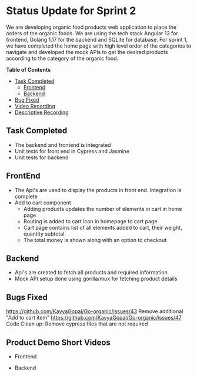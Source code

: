 # Status Update for Sprint 2
We are developing organic food products web application to place the orders of the organic foods. We are using the tech stack Angular 13 for frontend, Golang 1.17 for the backend and SQLite for database. For sprint 1, we have completed the home page with
high level order of the categories to navigate and developed the mock APIs to get the desired products according to the category of the organic food.  

**Table of Contents**
* [Task Completed](#task-completed)  
    - [Frontend](#frontend)  
    - [Backend](#backend)
* [Bug Fixed](#bugs-fixed)
* [Video Recording](#product-demo-short-videos)
* [Descriptive Recording](#product-demo-videos-with-audio)

## Task Completed
- The backend and frontend is integrated
- Unit tests for front end in Cypress and Jasmine
- Unit tests for backend


## FrontEnd

- The Api's are used to display the products in front end. Integration is complete
- Add to cart component
    - Adding products updates the number of elements in cart in home page
    - Routing is added to cart icon in homepage to cart page
    - Cart page contains list of all elements added to cart, their weight, quantity subtotal.
    - The total money is shown along with an option to checkout

## Backend

- Api's are created to fetch all products and required information
- Mock API setup done using gorilla/mux for fetching product details

## Bugs Fixed
https://github.com/KavyaGopal/Go-organic/issues/43  Remove additional "Add to cart item" 
https://github.com/KavyaGopal/Go-organic/issues/47 Code Clean up: Remove cypress files that are not required




## Product Demo Short Videos

- Frontend




- Backend




